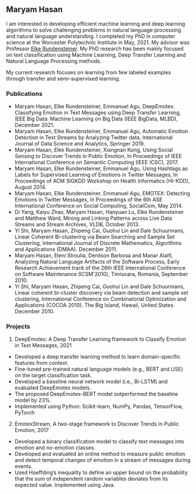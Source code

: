 ## Maryam Hasan

I am interested in developing efficient machine learning and deep learning algorithms to solve challenging problems in natural language processing and natural language understanding. 
I completed my PhD in computer science at the Worcester Polytechnic Institute in May, 2021. My advisor was Professor [Elke Rundensteiner](https://www.wpi.edu/people/faculty/rundenst). My PhD research has been mainly focused on text classification using Machine Learning, Deep Transfer Learning and Natural Language Processing methods. 

My current research focuses on learning from few labeled examples through transfer and semi-supervised learning.

### Publications

-	Maryam Hasan, Elke Rundensteiner, Emmanuel Agu, DeepEmotex: Classifying Emotion in Text Messages using Deep Transfer Learning, IEEE Big Data: Machine Learning on Big Data (IEEE BigData, MLBD), December 2021. 
-	Maryam Hasan, Elke Rundensteiner, Emmanuel Agu, Automatic Emotion Detection in Text Streams by Analyzing Twitter data, International Journal of Data Science and Analytics, Springer 2019.
-	Maryam Hasan, Elke Rundensteiner, Xiangnan Kong, Using Social Sensing to Discover Trends in Public Emotion, In Proceedings of IEEE International Conference on Semantic Computing (IEEE ICSC), 2017.
-	Maryam Hasan, Elke Rundensteiner, Emmanuel Agu, Using Hashtags as Labels for Supervised Learning of Emotions in Twitter Messages, In Proceedings of ACM SIGKDD Workshop on Health Informatics (HI-KDD), August 2014.
-	Maryam Hasan, Elke Rundensteiner, Emmanuel Agu, EMOTEX: Detecting Emotions in Twitter Messages, In Proceedings of the 6th ASE International Conference on Social Computing, SocialCom, May 2014.
-	Di Yang, Kaiyu Zhao, Maryam Hasan, Hanyuan Lu, Elke Rundensteiner and Matthew Ward, Mining and Linking Patterns across Live Data Streams and Stream Archives, VLDB, October 2013.
-	Yi Shi, Maryam Hasan, Zhipeng Cai, Guohui Lin and Dale Schuurmans, Linear Coherent Bi-clustering via Beam Searching and Sample Set Clustering, International Journal of Discrete Mathematics, Algorithms and Applications (DMAA). December 2011.
-	Maryam Hasan, Eleni Stroulia, Denilson Barbosa and Manar Alalfi, Analyzing Natural Language Artifacts of the Software Process, Early Research Achievement track of the 26th IEEE International Conference on Software Maintenance (ICSM'2010), Timisoara, Romania, September 2010.
-	Yi Shi, Maryam Hasan, Zhipeng Cai, Guohui Lin and Dale Schuurmans, Linear coherent bi-cluster discovery via beam detection and sample set clustering, International Conference on Combinatorial Optimization and Applications (COCOA 2010). The Big Island, Hawaii, United States. December 2010.

### Projects
1. DeepEmotex: A Deep Transfer Learning framework to Classify Emotion in Text Messages, 2021
-	Developed a deep transfer learning method to learn domain-specific features from context.
- Fine-tuned pre-trained natural language models (e.g., BERT and USE) on the target classification task. 
-  Developed a baseline neural network model (i.e., Bi-LSTM) and evaluated DeepEmotex models. 
-  The proposed DeepEmotex-BERT model outperformed the baseline model by 23%. 
- Implemented using Python: Scikit-learn, NumPy, Pandas, TensorFlow, PyTorch

2.	EmotexStream, A two-stage framework to Discover Trends in Public Emotion, 2017
-	Developed a binary classification model to classify text messages into emotion and no-emotion classes.
- Developed and evaluated an online method to measure public emotion and detect temporal changes of emotion in a stream of messages during events. 
- Used Hoeffding’s inequality to define an upper bound on the probability that the sum of independent random variables deviates from its expected value. Implemented using Java.





